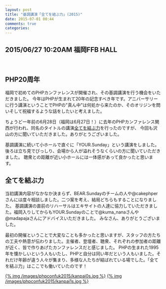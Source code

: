 ```yaml
---
layout: post
title: "基調講演「全てを結ぶ力」(2015)"
date: 2015-07-01 00:44
comments: true
categories:
---
```


## 2015/06/27 10:20AM 福岡FFB HALL

<script async class="speakerdeck-embed" data-id="55b2bbd1f70847408c0e23ec371616d8" data-ratio="1.33333333333333" src="//speakerdeck.com/assets/embed.js"></script>
　
## PHP20周年

福岡で初めてのPHPカンファレンスが開催され、その基調講演を行う機会をいただきました。
今年はPHPが生まれて20年の記念すべき年です。アニバーサリーに行う講演ということでPHPの"真ん中"は何処から来たのか、そのオリジンを問いそして祝福するような話をしたいと考えました。

ちょうど一年前の6月28日（福岡は6月27日！）に去年のPHPカンファレンス関西が行われ、同名のタイトルの講演[全てを結ぶ力](http://koriym.github.io/blog/2014/06/29/phpkansai2014/)を行ったのですが、
今回も沢山の方に聞いていただきました。ありがとうございました。

基調講演に続いて小ホールで直ぐに「YOUR.Sunday」という講演をしました。後ろは立ち見でびっしり、会場から人が溢れそうなくらいの方に聞いていただきました。
聴衆との距離が近い小ホールには一体感があって良かったと思います。

## 全てを結ぶ力

当初講演内容がなかなか決まらず、BEAR.Sundayのチームの人や@cakephperさんには度々相談しました。二つ案を考え、結局どちらもすることになりました。
基調講演の直前のリハーサルはエキサイトの人達に協力していただきました。福岡入りしてからもYOUR.Sundayのことで@kuma_nanaさんや@madapajaさんにアドバイスいただきました。
みなさん、ありがとうございました。

最初の開催ということで大変なことも多かったと思いますが、スタッフの方たちの工夫や熱意が伝わりました。主催者、登壇者、聴衆、それぞれの参加者の距離が近く、皆で作りあげたカンファレンスだと感じました。
PHPの生まれた1995年を懐かしいという人もいたし、PHPと自分は同い年だという人もいました。それだけ年齢が違う人々が集まり、多様な人たちが結ばれている場でした。「全てを結ぶ力」はここでも働いていたのです！

[{% img /images/phpconfuk2015/kanpai0s.jpg %}](/images/phpconfuk2015/kanpai0.jpg)
[{% img /images/phpconfuk2015/kanpai1s.jpg %}](/images/phpconfuk2015/kanpai1.jpg)
